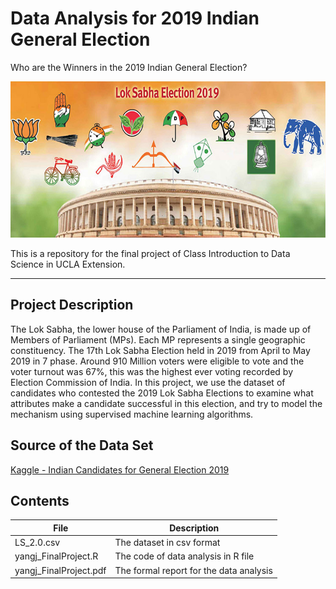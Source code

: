 # Data Analysis for 2019 Indian General Election
Who are the Winners in the 2019 Indian General Election?

<img src="https://github.com/gui33627/UCLAIntroDataScience/blob/master/Images/3194-banner1.jpg"  width="650" height="250"> 

This is a repository for the final project of Class Introduction to Data Science in UCLA Extension.  
________________________________________________
## Project Description
The Lok Sabha, the lower house of the Parliament of India, is made up of Members of Parliament (MPs). Each MP represents a single geographic constituency. The 17th Lok Sabha Election held in 2019 from April to May 2019 in 7 phase. Around 910 Million voters were eligible to vote and the voter turnout was 67%, this was the highest ever voting recorded by Election Commission of India. In this project, we use the dataset of candidates who contested the 2019 Lok Sabha Elections to examine what attributes make a candidate successful in this election, and try to model the mechanism using supervised machine learning algorithms.

## Source of the Data Set
[Kaggle - Indian Candidates for General Election 2019](https://www.kaggle.com/prakrutchauhan/indian-candidates-for-general-election-2019)

## Contents
| File| Description     |
| ---------- | -----------| 
|LS_2.0.csv| The dataset in csv format| 
|yangj_FinalProject.R|The code of data analysis in R file|
|yangj_FinalProject.pdf|The formal report for the data analysis|
